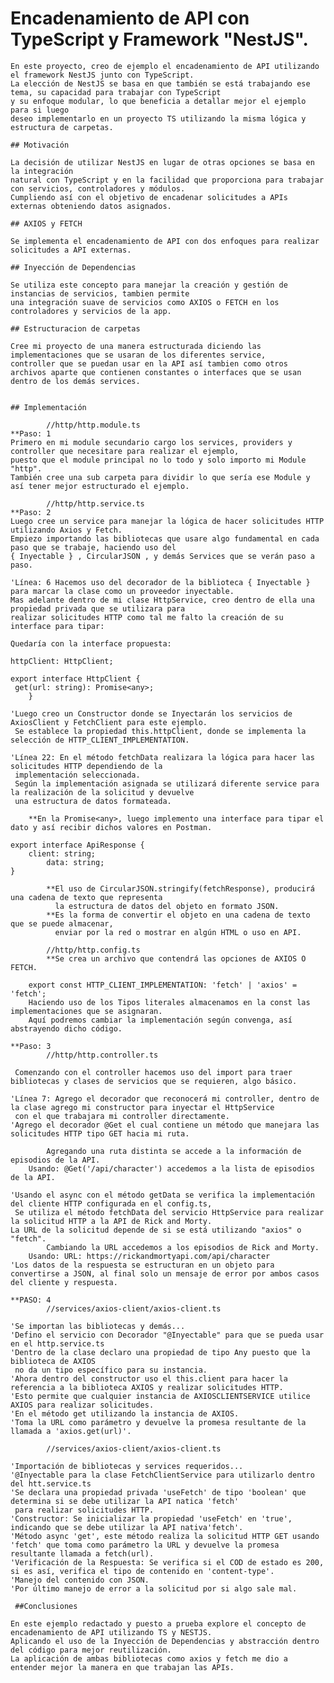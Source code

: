# Encadenamiento de API con TypeScript y Framework "NestJS".

	En este proyecto, creo de ejemplo el encadenamiento de API utilizando el framework NestJS junto con TypeScript.	
	La elección de NestJS se basa en que también se está trabajando ese tema, su capacidad para trabajar con TypeScript 
	y su enfoque modular, lo que beneficia a detallar mejor el ejemplo para si luego 
	deseo implementarlo en un proyecto TS utilizando la misma lógica y estructura de carpetas.

	## Motivación

	La decisión de utilizar NestJS en lugar de otras opciones se basa en la integración 
	natural con TypeScript y en la facilidad que proporciona para trabajar con servicios, controladores y módulos.
	Cumpliendo así con el objetivo de encadenar solicitudes a APIs 
	externas obteniendo datos asignados.

	## AXIOS y FETCH

	Se implementa el encadenamiento de API con dos enfoques para realizar solicitudes a API externas.

	## Inyección de Dependencias

	Se utiliza este concepto para manejar la creación y gestión de instancias de servicios, tambien permite 
	una integración suave de servicios como AXIOS o FETCH en los controladores y servicios de la app.
	
	## Estructuracion de carpetas
	
	Cree mi proyecto de una manera estructurada diciendo las implementaciones que se usaran de los diferentes service, 
	controller que se puedan usar en la API así tambien como otros archivos aparte que contienen constantes o interfaces que se usan dentro de los demás services.


	## Implementación
        
			//http/http.module.ts
	**Paso: 1
	Primero en mi module secundario cargo los services, providers y controller que necesitare para realizar el ejemplo, 
	puesto que el module principal no lo todo y solo importo mi Module "http".
	También cree una sub carpeta para dividir lo que sería ese Module y así tener mejor estructurado el ejemplo.

			//http/http.service.ts
	**Paso: 2
	Luego cree un service para manejar la lógica de hacer solicitudes HTTP utilizando Axios y Fetch.
	Empiezo importando las bibliotecas que usare algo fundamental en cada paso que se trabaje, haciendo uso del
	{ Inyectable } , CircularJSON , y demás Services que se verán paso a paso.
	
	'Línea: 6 Hacemos uso del decorador de la biblioteca { Inyectable } para marcar la clase como un proveedor inyectable.
	Mas adelante dentro de mi clase HttpService, creo dentro de ella una propiedad privada que se utilizara para 
	realizar solicitudes HTTP como tal me falto la creación de su interface para tipar:
	
	Quedaría con la interface propuesta:
	
	httpClient: HttpClient; 		
	
	export interface HttpClient {
   	 get(url: string): Promise<any>;
     	}

	'Luego creo un Constructor donde se Inyectarán los servicios de AxiosClient y FetchClient para este ejemplo.
	 Se establece la propiedad this.httpClient, donde se implementa la selección de HTTP_CLIENT_IMPLEMENTATION.
	
	'Línea 22: En el método fetchData realizara la lógica para hacer las solicitudes HTTP dependiendo de la 
	 implementación seleccionada.
	 Según la implementación asignada se utilizará diferente service para la realización de la solicitud y devuelve 
	 una estructura de datos formateada.

		**En la Promise<any>, luego implemento una interface para tipar el dato y así recibir dichos valores en Postman.
	 
	export interface ApiResponse {
   	 	client: string;
    		data: string;  
  	}
	
			**El uso de CircularJSON.stringify(fetchResponse), producirá una cadena de texto que representa 
			  la estructura de datos del objeto en formato JSON.
			**Es la forma de convertir el objeto en una cadena de texto que se puede almacenar, 
			  enviar por la red o mostrar en algún HTML o uso en API.
			
			//http/http.config.ts
			**Se crea un archivo que contendrá las opciones de AXIOS O FETCH.
		
		export const HTTP_CLIENT_IMPLEMENTATION: 'fetch' | 'axios' = 'fetch'; 
		Haciendo uso de los Tipos literales almacenamos en la const las implementaciones que se asignaran.	
		Aquí podremos cambiar la implementación según convenga, así abstrayendo dicho código.
	
	**Paso: 3
			//http/http.controller.ts
	
	 Comenzando con el controller hacemos uso del import para traer bibliotecas y clases de servicios que se requieren, algo básico.
	
	'Línea 7: Agrego el decorador que reconocerá mi controller, dentro de la clase agrego mi constructor para inyectar el HttpService 
	 con el que trabajara mi controller directamente.
	'Agrego el decorador @Get el cual contiene un método que manejara las solicitudes HTTP tipo GET hacia mi ruta.
	
			Agregando una ruta distinta se accede a la información de episodios de la API.
		Usando: @Get('/api/character') accedemos a la lista de episodios de la API.

	'Usando el async con el método getData se verifica la implementación del cliente HTTP configurada en el config.ts, 
	 Se utiliza el método fetchData del servicio HttpService para realizar la solicitud HTTP a la API de Rick and Morty.
	La URL de la solicitud depende de si se está utilizando "axios" o "fetch".
			Cambiando la URL accedemos a los episodios de Rick and Morty.
		Usando: URL: https://rickandmortyapi.com/api/character
	'Los datos de la respuesta se estructuran en un objeto para convertirse a JSON, al final solo un mensaje de error por ambos casos del cliente y respuesta.

	**PASO: 4
			//services/axios-client/axios-client.ts
	
	'Se importan las bibliotecas y demás...
	'Defino el servicio con Decorador "@Inyectable" para que se pueda usar en el http.service.ts
	'Dentro de la clase declaro una propiedad de tipo Any puesto que la biblioteca de AXIOS
	 no da un tipo específico para su instancia.
	'Ahora dentro del constructor uso el this.client para hacer la referencia a la biblioteca AXIOS y realizar solicitudes HTTP.
	'Esto permite que cualquier instancia de AXIOSCLIENTSERVICE utilice AXIOS para realizar solicitudes.
	'En el método get utilizando la instancia de AXIOS.
	'Toma la URL como parámetro y devuelve la promesa resultante de la llamada a 'axios.get(url)'.

			//services/axios-client/axios-client.ts

	'Importación de bibliotecas y services requeridos...
	'@Inyectable para la clase FetchClientService para utilizarlo dentro del htt.service.ts
	'Se declara una propiedad privada 'useFetch' de tipo 'boolean' que determina si se debe utilizar la API natica 'fetch'
	 para realizar solicitudes HTTP.
	'Constructor: Se inicializar la propiedad 'useFetch' en 'true', indicando que se debe utilizar la API nativa'fetch'.
	'Método async 'get', este método realiza la solicitud HTTP GET usando 'fetch' que toma como parámetro la URL y devuelve la promesa resultante llamada a fetch(url).
	'Verificación de la Respuesta: Se verifica si el COD de estado es 200, si es así, verifica el tipo de contenido en 'content-type'.
	'Manejo del contenido con JSON.
	'Por último manejo de error a la solicitud por si algo sale mal.

	 ##Conclusiones
	
	En este ejemplo redactado y puesto a prueba explore el concepto de encadenamiento de API utilizando TS y NESTJS.
	Aplicando el uso de la Inyección de Dependencias y abstracción dentro del código para mejor reutilización.
	La aplicación de ambas bibliotecas como axios y fetch me dio a entender mejor la manera en que trabajan las APIs.


